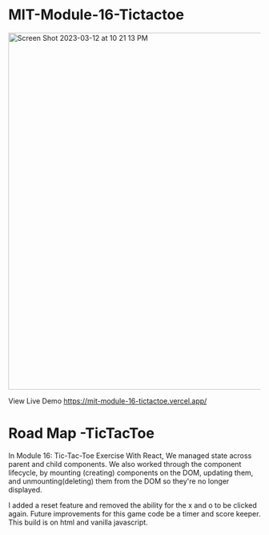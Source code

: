 # MIT-Module-16-Tictactoe

<img width="712" alt="Screen Shot 2023-03-12 at 10 21 13 PM" src="https://user-images.githubusercontent.com/114783191/224593469-5cc8a0ce-d55d-47db-b1a9-1d8571f97582.png">

View Live Demo https://mit-module-16-tictactoe.vercel.app/

# Road Map -TicTacToe

In Module 16: Tic-Tac-Toe Exercise With React, We managed state across parent and child components. We also worked through the component lifecycle, by mounting (creating) components on the DOM, updating them, and unmounting(deleting) them from the DOM so they're no longer displayed.

I added a reset feature and removed the ability for the x and o to be clicked again. Future improvements for this game code be a timer and score keeper.
This build is on html and vanilla javascript.
